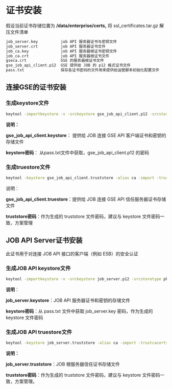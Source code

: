 # 证书安装

假设当前证书存储位置为 **/data/enterprise/certs,** 将 ssl_certificates.tar.gz 解压文件清单
```bash
job_server.key          job API 服务器证书与密钥文件
job_server.crt          job API 服务器证书文件
job_ca.key              job API 服务器根证书密钥文件
job_ca.crt              job API 服务器根证书文件
gseca.crt               GSE 的服务器根证书文件
gse_job_api_client.p12  GSE 提供给 JOB 的 p12 格式证书文件
pass.txt                保存各证书密码的文件用来提供给运营脚本初始化配置文件
```

## 连接GSE的证书安装
### 生成keystore文件

```bash
keytool -importkeystore -v -srckeystore gse_job_api_client.p12 -srcstoretype pkcs12 -destkeystore gse_job_api_client.keystore -deststoretype jks -srcstorepass keystore密码-deststorepass keystore密码 -noprompt
```

**说明：**

**gse_job_api_client.keystore**： 提供给 JOB 连接 GSE API 客户端证书和密钥的存储文件

**keystore密码**： 从pass.txt文件中获取，gse_job_api_client.p12 的密码


### 生成truestore文件
```bash
keytool -keystore gse_job_api_client.truststore -alias ca -import -trustcacerts -file gseca.crt -storepass truststore密码 -noprompt
```
说明：

**gse_job_api_client.truestore**：提供给 JOB 连接 GSE API 信任服务器证书存储文件

**truststore密码**：作为生成的 truststore 文件密码，建议与 keystore 文件密码一致，方案管理

## JOB API Server证书安装

此证书用于对连接 JOB API 接口的客户端（例如 ESB）的安全认证

### 生成JOB API keystore文件
```bash
keytool -importkeystore -v -srckeystore job_server.p12 -srcstoretype pkcs12 -destkeystore job_server.keystore -deststoretype jks -srcstorepass keystore密码 -deststorepass keystore密码-noprompt
```

**说明**：

**job_server.keystore**：JOB API 服务器证书和密钥的存储文件

**keystore密码**：从 pass.txt 文件中获取 job_server.key 密码，作为生成的 keystore 文件密码

### 生成JOB API truestore文件

```bash
keytool -keystore job_server.truststore -alias ca -import -trustcacerts -file job_ca.crt -storepass truststore密码 -noprompt
```

**说明：**

**job_server.truststore**：JOB 根服务器信任证书存储文件

**truststore密码**：作为生成的 truststore 文件密码，建议与 keystore 文件密码一致，方案管理。
